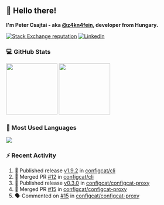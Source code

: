 ## 👋 Hello there!

**I'm Peter Csajtai - aka [@z4kn4fein](https://github.com/z4kn4fein), developer from Hungary.**

[![Stack Exchange reputation](https://img.shields.io/stackexchange/stackoverflow/r/8700582?color=orange&label=reputation&logo=stackoverflow&style=for-the-badge)](https://stackoverflow.com/users/8700582)
[![LinkedIn](https://img.shields.io/badge/linkedin-%230077B5.svg?style=for-the-badge&logo=linkedin&logoColor=white)](https://www.linkedin.com/in/csajtai-p%C3%A9ter-45395341/)

### 💻 GitHub Stats

<div>
  <img height="140px" src="https://github-readme-stats-pcsajtai.vercel.app/api?username=z4kn4fein&show_icons=true&hide_border=true&count_private=true&custom_title=Stats&theme=dracula&line_height=24&hide_title=true">
  <img height="140px" src="https://streak-stats.demolab.com?user=z4kn4fein&theme=dracula&hide_border=true">
  
</div>

### :toolbox: Most Used Languages

<img src="https://github-readme-stats-pcsajtai.vercel.app/api/top-langs/?username=z4kn4fein&theme=dracula&hide_border=true&layout=compact&langs_count=8&hide_title=true">

### :zap: Recent Activity

<!--START_SECTION:activity-->
1. 🚀 Published release [v1.9.2](https://github.com/configcat/cli/releases/tag/v1.9.2) in [configcat/cli](https://github.com/configcat/cli)
2. 🎉 Merged PR [#12](https://github.com/configcat/cli/pull/12) in [configcat/cli](https://github.com/configcat/cli)
3. 🚀 Published release [v0.3.0](https://github.com/configcat/configcat-proxy/releases/tag/v0.3.0) in [configcat/configcat-proxy](https://github.com/configcat/configcat-proxy)
4. 🎉 Merged PR [#15](https://github.com/configcat/configcat-proxy/pull/15) in [configcat/configcat-proxy](https://github.com/configcat/configcat-proxy)
5. 🗣 Commented on [#15](https://github.com/configcat/configcat-proxy/pull/15#issuecomment-1884975587) in [configcat/configcat-proxy](https://github.com/configcat/configcat-proxy)
<!--END_SECTION:activity-->
